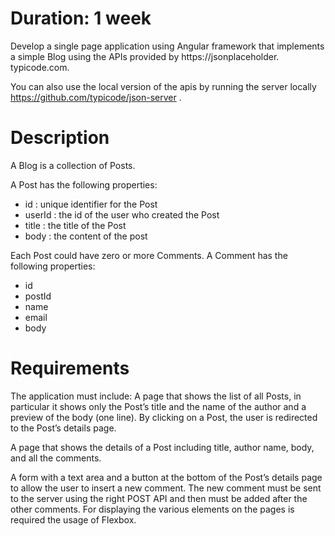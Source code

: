 # Duration: 1 week

Develop a single page application using Angular framework that implements a simple Blog using the APIs provided by https://jsonplaceholder.
typicode.com.

You can also use the local version of the apis by running the server locally https://github.com/typicode/json-server .

# Description

A Blog is a collection of Posts.

A Post has the following properties:

-   id : unique identifier for the Post
-   userId : the id of the user who created the Post
-   title : the title of the Post
-   body : the content of the post

Each Post could have zero or more Comments. A Comment has the following properties:

-   id
-   postId
-   name
-   email
-   body

# Requirements

The application must include:
A page that shows the list of all Posts, in particular it shows only the Post’s title and the name of the author and a preview of the body (one line).
By clicking on a Post, the user is redirected to the Post’s details page.

A page that shows the details of a Post including title, author name, body, and all the comments.

A form with a text area and a button at the bottom of the Post’s details page to allow the user to insert a new comment. The new
comment must be sent to the server using the right POST API and then must be added after the other comments.
For displaying the various elements on the pages is required the usage of Flexbox.
